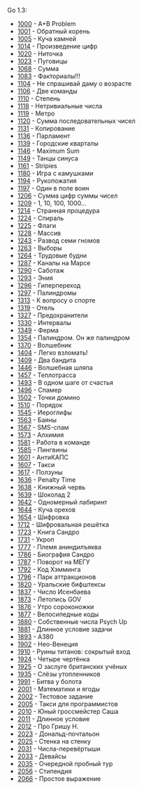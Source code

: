 Go 1.3:

- [1000](1000/main.go) - A+B Problem
- [1001](1001/main.go) - Обратный корень
- [1005](1005/main.go) - Куча камней
- [1014](1014/main.go) - Произведение цифр
- [1020](1020/main.go) - Ниточка
- [1023](1023/main.go) - Пуговицы
- [1068](1068/main.go) - Сумма
- [1083](1083/main.go) - Факториалы!!!
- [1104](1104/main.go) - Не спрашивай даму о возрасте
- [1106](1106/main.go) - Две команды
- [1110](1110/main.go) - Степень
- [1118](1118/main.go) - Нетривиальные числа
- [1119](1119/main.go) - Метро
- [1120](1120/main.go) - Сумма последовательных чисел
- [1131](1131/main.go) - Копирование
- [1136](1136/main.go) - Парламент
- [1139](1139/main.go) - Городские кварталы
- [1146](1146/main.go) - Maximum Sum
- [1149](1149/main.go) - Танцы синуса
- [1161](1161/main.go) - Stripies
- [1180](1180/main.go) - Игра с камушками
- [1194](1194/main.go) - Рукопожатия
- [1197](1197/main.go) - Один в поле воин
- [1206](1206/main.go) - Сумма цифр суммы чисел
- [1209](1209/main.go) - 1, 10, 100, 1000...
- [1214](1214/main.go) - Странная процедура
- [1224](1224/main.go) - Спираль
- [1225](1225/main.go) - Флаги
- [1228](1228/main.go) - Массив
- [1243](1243/main.go) - Развод семи гномов
- [1263](1263/main.go) - Выборы
- [1264](1264/main.go) - Трудовые будни
- [1287](1287/main.go) - Каналы на Марсе
- [1290](1290/main.go) - Саботаж
- [1293](1293/main.go) - Эния
- [1296](1296/main.go) - Гиперпереход
- [1297](1297/main.go) - Палиндромы
- [1313](1313/main.go) - К вопросу о спорте
- [1319](1319/main.go) - Отель
- [1327](1327/main.go) - Предохранители
- [1330](1330/main.go) - Интервалы
- [1349](1349/main.go) - Ферма
- [1354](1354/main.go) - Палиндром. Он же палиндром
- [1370](1370/main.go) - Волшебник
- [1404](1404/main.go) - Легко взломать!
- [1409](1409/main.go) - Два бандита
- [1446](1446/main.go) - Волшебная шляпа
- [1457](1457/main.go) - Теплотрасса
- [1493](1493/main.go) - В одном шаге от счастья
- [1496](1496/main.go) - Спамер
- [1502](1502/main.go) - Точки домино
- [1510](1510/main.go) - Порядок
- [1545](1545/main.go) - Иероглифы
- [1563](1563/main.go) - Баяны
- [1567](1567/main.go) - SMS-спам
- [1573](1573/main.go) - Алхимия
- [1581](1581/main.go) - Работа в команде
- [1585](1585/main.go) - Пингвины
- [1601](1601/main.go) - АнтиКАПС
- [1607](1607/main.go) - Такси
- [1617](1617/main.go) - Ползуны
- [1636](1636/main.go) - Penalty Time
- [1638](1638/main.go) - Книжный червь
- [1639](1639/main.go) - Шоколад 2
- [1642](1642/main.go) - Одномерный лабиринт
- [1644](1642/main.go) - Куча орехов
- [1654](1654/main.go) - Шифровка
- [1712](1712/main.go) - Шифровальная решётка
- [1723](1723/main.go) - Книга Сандро
- [1731](1731/main.go) - Укроп
- [1777](1777/main.go) - Племя аниндилъяква
- [1786](1786/main.go) - Биография Сандро
- [1787](1787/main.go) - Поворот на МЕГУ
- [1792](1792/main.go) - Код Хэмминга
- [1796](1796/main.go) - Парк аттракционов
- [1820](1820/main.go) - Уральские бифштексы
- [1837](1837/main.go) - Число Исенбаева
- [1873](1873/main.go) - Летопись GOV
- [1876](1876/main.go) - Утро сороконожки
- [1877](1877/main.go) - Велосипедные коды
- [1880](1880/main.go) - Собственные числа Psych Up
- [1881](1881/main.go) - Длинное условие задачи
- [1893](1893/main.go) - A380
- [1902](1902/main.go) - Нео-Венеция
- [1910](1910/main.go) - Руины титанов: сокрытый вход
- [1924](1924/main.go) - Четыре чертёнка
- [1925](1925/main.go) - О заслуге британских учёных
- [1935](1935/main.go) - Слёзы утопленников
- [1991](1991/main.go) - Битва у болота
- [2001](2001/main.go) - Математики и ягоды
- [2002](2002/main.go) - Тестовое задание
- [2005](2005/main.go) - Такси для программистов
- [2010](2010/main.go) - Юный гроссмейстер Саша
- [2011](2011/main.go) - Длинное условие
- [2012](2012/main.go) - Про Гришу Н.
- [2023](2023/main.go) - Дональд-почтальон
- [2025](2025/main.go) - Стенка на стенку
- [2031](2031/main.go) - Числа-перевёртыши
- [2033](2033/main.go) - Девайсы
- [2035](2035/main.go) - Очередной пробный тур
- [2056](2056/main.go) - Стипендия
- [2066](2066/main.go) - Простое выражение
